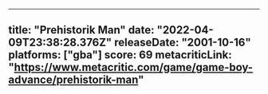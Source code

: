 
---
title: "Prehistorik Man"
date: "2022-04-09T23:38:28.376Z"
releaseDate: "2001-10-16"
platforms: ["gba"]
score: 69
metacriticLink: "https://www.metacritic.com/game/game-boy-advance/prehistorik-man"
---
